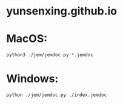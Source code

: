 # yunsenxing.github.io

# MacOS:
``python3 ./jem/jemdoc.py *.jemdoc``

# Windows: 
``python ./jem/jemdoc.py ./index.jemdoc``

